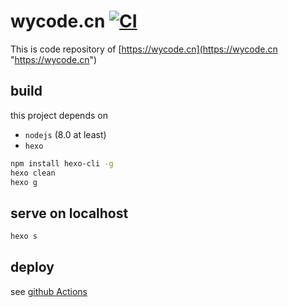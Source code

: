 # wycode.cn [![CI](https://github.com/wangyucode/wycode.cn/actions/workflows/main.yml/badge.svg)](https://github.com/wangyucode/wycode.cn/actions/workflows/main.yml)

This is code repository of [https://wycode.cn](https://wycode.cn "https://wycode.cn")

## build

this project depends on 
- `nodejs` (8.0 at least)
- `hexo`

```bash
npm install hexo-cli -g
hexo clean
hexo g
```

## serve on localhost

```bash
hexo s
```

## deploy

see [github Actions](https://github.com/wangyucode/wycode.cn/actions/workflows/main.yml)

